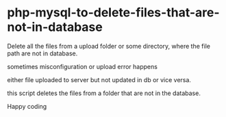 # php-mysql-to-delete-files-that-are-not-in-database
Delete all the files from a upload folder or some directory, where the file path are not in database.

sometimes misconfiguration or upload error happens </br>

either file uploaded to server but not updated in db or vice versa.</br>

this script deletes the files from a folder that are not in the database.</br>

Happy coding
